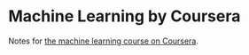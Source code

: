 # Machine Learning by Coursera

Notes for [the machine learning course on
Coursera](https://www.coursera.org/learn/machine-learning/home/welcome).
